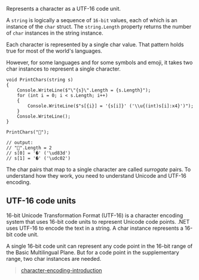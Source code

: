 Represents a character as a UTF-16 code unit.

A `string` is logically a sequence of `16-bit` values, each of which is an instance of the `char` struct. The `string.Length` property returns the number of `char` instances in the string instance.

Each character is represented by a single char value. That pattern holds true for most of the world's languages.

However, for some languages and for some symbols and emoji, it takes two char instances to represent a single character.

    void PrintChars(string s)
    {
        Console.WriteLine($"\"{s}\".Length = {s.Length}");
        for (int i = 0; i < s.Length; i++)
        {
            Console.WriteLine($"s[{i}] = '{s[i]}' ('\\u{(int)s[i]:x4}')");
        }
        Console.WriteLine();
    }

    PrintChars("🐂");

    // output:
    // "🐂".Length = 2
    // s[0] = '�' ('\ud83d')
    // s[1] = '�' ('\udc02')

The char pairs that map to a single character are called *surrogate* pairs. To understand how they work, you need to understand Unicode and UTF-16 encoding.

## UTF-16 code units
16-bit Unicode Transformation Format (UTF-16) is a character encoding system that uses 16-bit code units to represent Unicode code points. .NET uses UTF-16 to encode the text in a string. A char instance represents a 16-bit code unit.

A single 16-bit code unit can represent any code point in the 16-bit range of the Basic Multilingual Plane. But for a code point in the supplementary range, two char instances are needed.

> [character-encoding-introduction](https://docs.microsoft.com/en-us/dotnet/standard/base-types/character-encoding-introduction)

